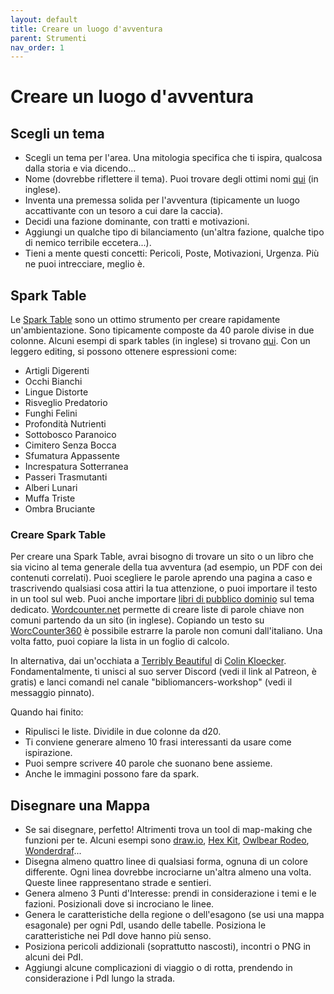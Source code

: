 ```yaml
---
layout: default
title: Creare un luogo d'avventura
parent: Strumenti
nav_order: 1
---
```


# Creare un luogo d'avventura

## Scegli un tema

* Scegli un tema per l'area. Una mitologia specifica che ti ispira, qualcosa dalla storia e via dicendo...
* Nome (dovrebbe riflettere il tema). Puoi trovare degli ottimi nomi [qui](https://www.fantasynamegenerators.com/forest_names.php) (in inglese).
* Inventa una premessa solida per l'avventura (tipicamente un luogo accattivante con un tesoro a cui dare la caccia).
* Decidi una fazione dominante, con tratti e motivazioni.
* Aggiungi un qualche tipo di bilanciamento (un'altra fazione, qualche tipo di nemico terribile eccetera...).
* Tieni a mente questi concetti: Pericoli, Poste, Motivazioni, Urgenza. Più ne puoi intrecciare, meglio è.

## Spark Table

Le [Spark Table](https://www.bastionland.com/2017/11/electric-modernity-and-spark-tables.html) sono un ottimo strumento per creare rapidamente un'ambientazione. Sono tipicamente composte da 40 parole divise in due colonne. Alcuni esempi di spark tables (in inglese) si trovano [qui](https://docs.google.com/spreadsheets/d/1b3E3FsQVvjqAMVcDIVXXQmo9g6bH0fQBDbzRJ6K5F10/edit#gid=0). Con un leggero editing, si possono ottenere espressioni come:
* Artigli Digerenti
* Occhi Bianchi
* Lingue Distorte
* Risveglio Predatorio
* Funghi Felini
* Profondità Nutrienti
* Sottobosco Paranoico
* Cimitero Senza Bocca
* Sfumatura Appassente
* Increspatura Sotterranea
* Passeri Trasmutanti
* Alberi Lunari
* Muffa Triste
* Ombra Bruciante

### Creare Spark Table

Per creare una Spark Table, avrai bisogno di trovare un sito o un libro che sia vicino al tema generale della tua avventura (ad esempio, un PDF con dei contenuti correlati). Puoi scegliere le parole aprendo una pagina a caso e trascrivendo qualsiasi cosa attiri la tua attenzione, o puoi importare il testo in un tool sul web. Puoi anche importare [libri di pubblico dominio](https://archive.org/details/texts) sul tema dedicato. [Wordcounter.net](https://wordcounter.net/website-word-count) permette di creare liste di parole chiave non comuni partendo da un sito (in inglese). Copiando un testo su [WorcCounter360](http://it.wordcounter360.com/) è possibile estrarre la parole non comuni dall'italiano. Una volta fatto, puoi copiare la lista in un foglio di calcolo.

In alternativa, dai un'occhiata a [Terribly Beautiful](https://www.patreon.com/terriblybeautiful) di [Colin Kloecker](https://twitter.com/colinkloecker?lang=it). Fondamentalmente, ti unisci al suo server Discord (vedi il link al Patreon, è gratis) e lanci comandi nel canale "bibliomancers-workshop" (vedi il messaggio pinnato).

Quando hai finito:

* Ripulisci le liste. Dividile in due colonne da d20.
* Ti conviene generare almeno 10 frasi interessanti da usare come ispirazione.
* Puoi sempre scrivere 40 parole che suonano bene assieme.
* Anche le immagini possono fare da spark.

## Disegnare una Mappa

* Se sai disegnare, perfetto! Altrimenti trova un tool di map-making che funzioni per te. Alcuni esempi sono [draw.io](http://draw.io/), [Hex Kit](https://coneofnegativeenergy.com/hex-kit/), [Owlbear Rodeo](https://www.owlbear.rodeo/), [Wonderdraf](https://www.wonderdraft.net/)...
* Disegna almeno quattro linee di qualsiasi forma, ognuna di un colore differente. Ogni linea dovrebbe incrociarne un'altra almeno una volta. Queste linee rappresentano strade e sentieri.
* Genera almeno 3 Punti d'Interesse: prendi in considerazione i temi e le fazioni. Posizionali dove si incrociano le linee.
* Genera le caratteristiche della regione o dell'esagono (se usi una mappa esagonale) per ogni PdI, usando delle tabelle. Posiziona le caratteristiche nei PdI dove hanno più senso.
* Posiziona pericoli addizionali (soprattutto nascosti), incontri o PNG in alcuni dei PdI.
* Aggiungi alcune complicazioni di viaggio o di rotta, prendendo in considerazione i PdI lungo la strada.

